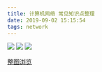 ```yaml
---
title: 计算机网络 常见知识点整理
date: 2019-09-02 15:15:54
tags: network
---
```


![](https://selfstudy.oss-cn-beijing.aliyuncs.com/blog/20190903145606.png)
![](https://selfstudy.oss-cn-beijing.aliyuncs.com/blog/20190903145652.png)
![](https://selfstudy.oss-cn-beijing.aliyuncs.com/blog/20190903145722.png)

[整图浏览](https://selfstudy.oss-cn-beijing.aliyuncs.com/blog/20190903145508.png)